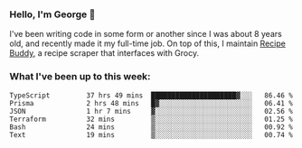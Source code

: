 ### Hello, I'm George 👋

I've been writing code in some form or another since I was about 8 years old, and recently made it my full-time job. On top of this, I maintain [Recipe Buddy](https://github.com/georgegebbett/recipe-buddy), a recipe scraper that interfaces with Grocy.  

<!--
**georgegebbett/georgegebbett** is a ✨ _special_ ✨ repository because its `README.md` (this file) appears on your GitHub profile.

Here are some ideas to get you started:

- 🔭 I’m currently working on ...
- 🌱 I’m currently learning ...
- 👯 I’m looking to collaborate on ...
- 🤔 I’m looking for help with ...
- 💬 Ask me about ...
- 📫 How to reach me: ...
- 😄 Pronouns: ...
- ⚡ Fun fact: ...
-->

### What I've been up to this week:
<!--START_SECTION:waka-->

```text
TypeScript         37 hrs 49 mins  █████████████████████▓░░░   86.46 %
Prisma             2 hrs 48 mins   █▓░░░░░░░░░░░░░░░░░░░░░░░   06.41 %
JSON               1 hr 7 mins     ▓░░░░░░░░░░░░░░░░░░░░░░░░   02.56 %
Terraform          32 mins         ▒░░░░░░░░░░░░░░░░░░░░░░░░   01.25 %
Bash               24 mins         ▒░░░░░░░░░░░░░░░░░░░░░░░░   00.92 %
Text               19 mins         ▒░░░░░░░░░░░░░░░░░░░░░░░░   00.74 %
```

<!--END_SECTION:waka-->
